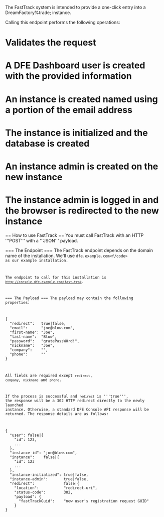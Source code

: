 The FastTrack system is intended to provide a one-click entry into a DreamFactory%trade; instance.

Calling this endpoint performs the following operations:

# Validates the request
# A DFE Dashboard user is created with the provided information
# An instance is created named using a portion of the email address
# The instance is initialized and the database is created
# An instance admin is created on the new instance
# The instance admin is logged in and the browser is redirected to the new instance

== How to use FastTrack ==
You must call FastTrack with an HTTP '''POST''' with a '''JSON''' payload.

=== The Endpoint ===
The FastTrack endpoint depends on the domain name of the installation. We'll use <code>dfe.example.com<f/code> as our example installation.

The endpoint to call for this installation is <code>http://console.dfe.example.com/fast-trak</code>.

=== The Payload ===
The payload may contain the following properties:

<source>
{
  "redirect":   true|false,
  "email":      "joe@blow.com",
  "first-name": "Joe",
  "last-name":  "Blow",
  "password":   "gratePassW0rd!",
  "nickname":   "Joe",
  "company":    "",
  "phone":      ""
}
</source>

All fields are required except <code>redirect</code>, <code>company</code>, <code>nickname</code> and <code>phone</code>.

If the process is successful and <code>redirect</code> is '''true''', the response will be a 302 HTTP redirect directly to the newly launched instance. Otherwise, a standard DFE Console API response will be returned. The response details are as follows:

<source>
{
  "user": false|{
    "id": 123,
    ...
  },
  "instance-id": "joe@blow.com",
  "instance":    false|{
    "id": 123
    ...
  },
  "instance-initialized": true|false,
  "instance-admin":       true|false,
  "redirect":             false|{
    "location":           "redirect-uri",
    "status-code":        302,
    "payload": {
      "fastTrackGuid":    "new user's registration request GUID"
    }
}
</source>
